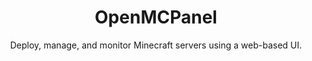 <div align="center">
  <h1>OpenMCPanel</h1>
  <span>Deploy, manage, and monitor Minecraft servers using a web-based UI.</span>
</div>
